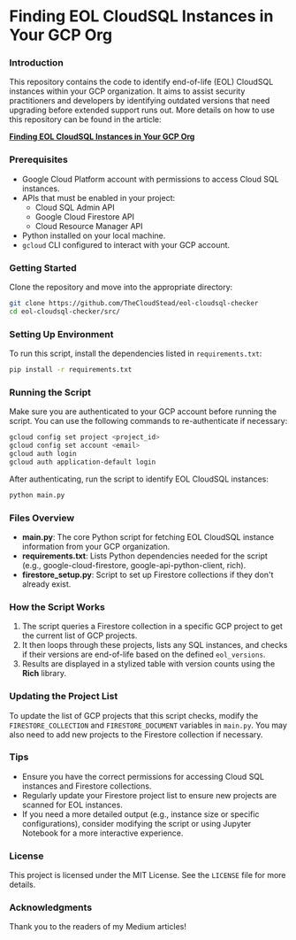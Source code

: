 # Finding EOL CloudSQL Instances in Your GCP Org

### Introduction

This repository contains the code to identify end-of-life (EOL) CloudSQL instances within your GCP organization. It aims to assist security practitioners and developers by identifying outdated versions that need upgrading before extended support runs out. More details on how to use this repository can be found in the article:

[**Finding EOL CloudSQL Instances in Your GCP Org**](https://thecloudstead.medium.com/finding-eol-cloudsql-instances-in-your-gcp-org)

### Prerequisites

- Google Cloud Platform account with permissions to access Cloud SQL instances.
- APIs that must be enabled in your project:
  - Cloud SQL Admin API
  - Google Cloud Firestore API
  - Cloud Resource Manager API
- Python installed on your local machine.
- `gcloud` CLI configured to interact with your GCP account.

### Getting Started

Clone the repository and move into the appropriate directory:

```bash
git clone https://github.com/TheCloudStead/eol-cloudsql-checker
cd eol-cloudsql-checker/src/
```

### Setting Up Environment

To run this script, install the dependencies listed in `requirements.txt`:

```bash
pip install -r requirements.txt
```

### Running the Script

Make sure you are authenticated to your GCP account before running the script. You can use the following commands to re-authenticate if necessary:

```bash
gcloud config set project <project_id>
gcloud config set account <email>
gcloud auth login
gcloud auth application-default login
```

After authenticating, run the script to identify EOL CloudSQL instances:

```bash
python main.py
```

### Files Overview

- **main.py**: The core Python script for fetching EOL CloudSQL instance information from your GCP organization.
- **requirements.txt**: Lists Python dependencies needed for the script (e.g., google-cloud-firestore, google-api-python-client, rich).
- **firestore_setup.py**: Script to set up Firestore collections if they don't already exist.

### How the Script Works

1. The script queries a Firestore collection in a specific GCP project to get the current list of GCP projects.
2. It then loops through these projects, lists any SQL instances, and checks if their versions are end-of-life based on the defined `eol_versions`.
3. Results are displayed in a stylized table with version counts using the **Rich** library.

### Updating the Project List

To update the list of GCP projects that this script checks, modify the `FIRESTORE_COLLECTION` and `FIRESTORE_DOCUMENT` variables in `main.py`. You may also need to add new projects to the Firestore collection if necessary.

### Tips

- Ensure you have the correct permissions for accessing Cloud SQL instances and Firestore collections.
- Regularly update your Firestore project list to ensure new projects are scanned for EOL instances.
- If you need a more detailed output (e.g., instance size or specific configurations), consider modifying the script or using Jupyter Notebook for a more interactive experience.

### License

This project is licensed under the MIT License. See the `LICENSE` file for more details.

### Acknowledgments

Thank you to the readers of my Medium articles!

